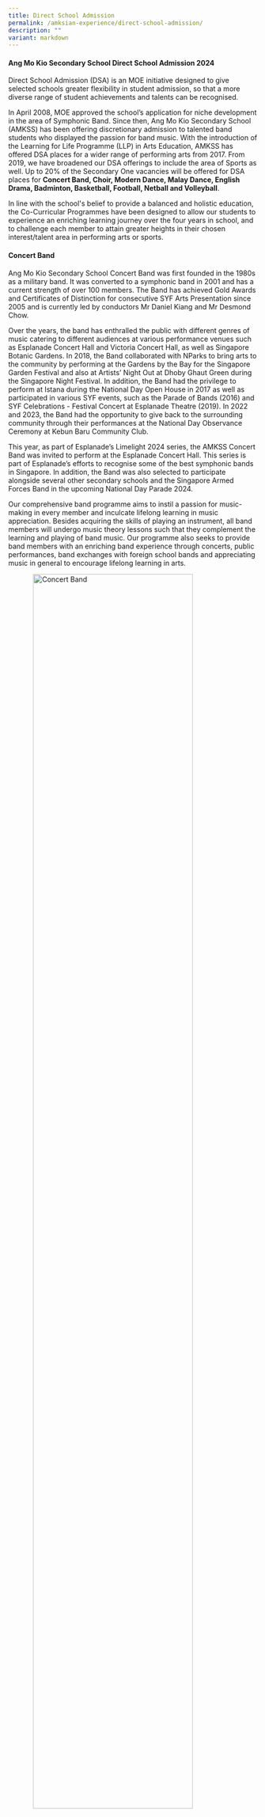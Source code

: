 ```yaml
---
title: Direct School Admission
permalink: /amksian-experience/direct-school-admission/
description: ""
variant: markdown
---
```

#### Ang Mo Kio Secondary School Direct School Admission 2024

Direct School Admission (DSA) is an MOE initiative designed to give selected schools greater flexibility in student admission, so that a more diverse range of student achievements and talents can be recognised.

  

In April 2008, MOE approved the school’s application for niche development in the area of Symphonic Band. Since then, Ang Mo Kio Secondary School (AMKSS) has been offering discretionary admission to talented band students who displayed the passion for band music. With the introduction of the Learning for Life Programme (LLP) in Arts Education, AMKSS has offered DSA places for a wider range of performing arts from 2017. From 2019, we have broadened our DSA offerings to include the area of Sports as well. Up to 20% of the Secondary One vacancies will be offered for DSA places for&nbsp;**Concert Band, Choir, Modern Dance, Malay Dance, English Drama, Badminton, Basketball, Football, Netball and Volleyball**.

  

In line with the school's belief to provide a balanced and holistic education, the Co-Curricular Programmes have been designed to allow our students to experience an enriching learning journey over the four years in school, and to challenge each member to attain greater heights in their chosen interest/talent area in performing arts or sports.

#### Concert Band

Ang Mo Kio Secondary School Concert Band was first founded in the 1980s as a military band. It was converted to a symphonic band in 2001 and has a current strength of over 100 members. The Band has achieved Gold Awards and Certificates of Distinction for consecutive SYF Arts Presentation since 2005 and is currently led by conductors Mr Daniel Kiang and Mr Desmond Chow.

  

Over the years, the band has enthralled the public with different genres of music catering to different audiences at various performance venues such as Esplanade Concert Hall and Victoria Concert Hall, as well as Singapore Botanic Gardens. In 2018, the Band collaborated with NParks to bring arts to the community by performing at the Gardens by the Bay for the Singapore Garden Festival and also at Artists’ Night Out at Dhoby Ghaut Green during the Singapore Night Festival.  In addition, the Band had the privilege to perform at Istana during the National Day Open House in 2017 as well as participated in various SYF events, such as the Parade of Bands (2016) and SYF Celebrations - Festival Concert at Esplanade Theatre (2019). In 2022 and 2023, the Band had the opportunity to give back to the surrounding community through their performances at the National Day Observance Ceremony at Kebun Baru Community Club.

This year, as part of Esplanade’s Limelight 2024 series, the AMKSS Concert Band was invited to perform at the Esplanade Concert Hall. This series is part of Esplanade’s efforts to recognise some of the best symphonic bands in Singapore. In addition, the Band was also selected to  participate alongside several other secondary schools and the Singapore Armed Forces Band in the upcoming National Day Parade 2024. 

  

Our comprehensive band programme aims to instil a passion for music-making in every member and inculcate lifelong learning in music appreciation. Besides acquiring the skills of playing an instrument, all band members will undergo music theory lessons such that they complement the learning and playing of band music. Our programme also seeks to provide band members with an enriching band experience through concerts, public performances, band exchanges with foreign school bands and appreciating music in general to encourage lifelong learning in arts.

<style>  
img {  
  display: block;  
  margin-left: auto;  
  margin-right: auto;  
}  
</style>  
<img src="/images/IMG-20190424-WA0000.jpg" alt="Concert Band" style="width:80%;">  
  

#### Choir

The 40-strong versatile Ang Mo Kio Secondary School Choir, comprising Soprano, Alto, and Baritone is helmed by talented chorister-conductor, Ms. Cherie Chai who is also a renown A Capella Trainer- Arranger-Producer, Music Director of professional choirs and 1st professional female vocal percussionist in Singapore. The choir achieved a Certificate of Distinction and Certificate of Accomplishment in SYF Arts Presentations in 2019 and 2023 respectively, and participated under Special Consideration in SYF 2021.

  

To hone our students’ vocal, personal and public presentation skills, the choir enthusiastically volunteers to perform on various public platforms; including choral exchanges with other schools, community and school events.  Opportunities to upskill are explored through vocal workshops, master classes and concerts every year. Theory sessions based on the ABRSM syllabus may also be carried out for the choir members to better equip them with useful music knowledge to appreciate the range and breadth of the world music that they are exposed to.

  

The Choir showcases its talents at various school events such as Awards Day, AMKsian Showcase and our school’s biennial event, the Night of Music, Arts and Dance (NOMAD). Prior to the COVID-19 years, the Choir held joint concert performances at public venues, such as “The Reason We Sing” and “The Reason We Sing II” with other school choirs as well as the Voices of Singapore Festival at CHIJmes in 2019.   

  

Besides singing, the Choir’s Executive Committee, under the guidance of the Choir Teachers and Mistress, organises activities to instill, develop and promote self-discipline, teamwork, confidence and commitment in our choristers.   Every chorister has a responsibility to serve both the Choir and the community; as led by the Choir's Executive Committee based on our philosophy that every AMKsian Chorister "Ever Strives Upwards - Semper Superne Nitens!"

<style>  
img {  
  display: block;  
  margin-left: auto;  
  margin-right: auto;  
}  
</style>  
<img src="/images/Choir.jpg" alt="Choir" style="width:80%;">  
  
#### Dance Club

The Dance Club specialises in 2 broad categories of dance, namely&nbsp;**Modern and Malay Dance**. Two external instructors, who are professionally-trained dancers, coach the two dance groups in the technical and artistic aspects of the dance. Through our yearly Dance auditions conducted at the start of the year, we hope to recruit members who are passionate about dance and are committed to undergo rigorous training to build on their flexibility, physical strength and stamina.

  

The&nbsp;**Modern Dance**&nbsp;group strives to nurture and develop versatile performers. Through dance, students are empowered to express their emotions and personal stories through movement and rhythm. The dance group achieved the Certificate of Distinction in 2015, 2019, 2021 and 2023 and the Certificate of Accomplishment in 2017 at the Singapore Youth Festival (SYF) Arts Presentation. The group also had the honour of performing for the SYF Opening Concert at Esplanade in 2016, the Istana Open House in 2022 and the Kebun Baru National Day Observance Ceremony in 2023. 

  

The&nbsp;**Malay Dance**&nbsp;consists of an exuberant group of students with passion in Malay Dance. We provide opportunities for students to learn and appreciate Malay Dance and culture. We aim to develop our students to be graceful dancers and disciplined students. The group achieved the Certificate of Distinction in 2015, 2017 and 2023 and the Certificate of Accomplishment in 2019 and 2021 at the SYF Arts Presentation.  

Through our dance programmes such as Schools Dance Exchange and Collaboration, we provide our students the opportunities to learn from other instructors as well as dancers from other schools. These programmes help build confidence in our students when performing on stage. Besides showcasing their skills to a variety of audiences, they will also be trained to think critically about artistic works, relate aesthetically, affectively and cognitively to the dance art form and the contexts of artistic works as well as explore and experiment with the art form.

<style>  
img {  
  display: block;  
  margin-left: auto;  
  margin-right: auto;  
}  
</style>  
<img src="/images/Modern%20Dance.jpg" alt="Modern Dance" style="width:80%;">  
  
<br>

<style>  
img {  
  display: block;  
  margin-left: auto;  
  margin-right: auto;  
}  
</style>  
<img src="/images/Malay%20Dance.jpg" alt="Malay Dance" style="width:80%;">  
  

#### English Drama 

The Drama Club aims to cultivate professionalism among its members through diverse theatrical performances, providing each member with opportunities to engage in various roles. Members acquire valuable acting skills, stage presence, improvisation abilities, and collaborative teamwork essential for staging short performances. Moreover, members rotate leadership roles for warm-up sessions and games, fostering confidence and leadership skills. Our Drama students also perform at school events like Awards Day and Nomad (Night of Music and Dance) which are valuable opportunities for them to showcase their talents, build confidence, improve their stage presence, and develop their skills further. 

Our track record includes achieving the Certificate of Distinction in the Singapore Youth Festival (SYF) Arts Presentation in 2017 and 2019, and a Certificate of Accomplishment in 2021 and 2023. Additionally, from 2016 we have participated in re:ACT, a Theatre for Social Advocacy initiative by inwardBOUND in collaboration with charitable organisations, where secondary schools represented different causes culminating in a collective performance.


<style>  
img {  
  display: block;  
  margin-left: auto;  
  margin-right: auto;  
}  
</style>  
<img src="/images/Dramaa.jpg" alt="English Drama" style="width:80%;">    

#### Badminton

Badminton – referred to by some as ‘The Fastest Racquet Sport in the World’ – requires agility, power, mental and physical prowess as well as endurance. Badminton places tremendous demands on those who practice the sport.
  

Ang Mo Kio Secondary School has made a name for herself in this tough but satisfying sport which hones delicate wrist-work skills, nimble footwork and perseverance. Team AMKSS trains thrice a week in order to help the students build badminton skills as well as their grit and persistence in getting things right.
  

Over the years, our team has consistently made our presence felt in the South Zone Inter School Badminton Tournament. In 2018, our B Division Boys and Girls fought hard to clinch third position.  The following year, our B Division Girls achieved fourth position. In 2021, our B Girls finished third and in 2022, emerged second in the South Zone Badminton Competition. This year, the B Division team fought hard and the boys made it into the quarter-finals of the National School Games (NSG) South Zone Championship. Against a group of strong opponents, the boys learnt perseverance and resilience as they stood their ground and gave their best. The experience was an enriching and meaningful one for them.
  

Team AMKSS seeks opportunities that enable our players and leaders to plan, organise and implement a variety of programmes to benefit both the school and community.  Annually, we organise a primary school badminton competition, the “AMKSS Invitational”, to promote the sport, encourage friendly sparring and help raise the standards of the sport amongst primary school students.  In addition, players assist in the coaching of students in Ang Mo Kio Primary School as part of our partnership and outreach efforts with our community. 

<style>  
img {  
  display: block;  
  margin-left: auto;  
  margin-right: auto;  
}  
</style>  
<img src="/images/Badmintonn.jpg" alt="Badminton" style="width:80%;">  
  


#### Volleyball

Ang Mo Kio’s Volleyball Team was established in 1999 and has grown from strength to strength over the 21 years.  The Team has consistently punched above its weight at the South Zone and National competitions, finishing among the top schools in both competitions.  In 2019, the B Girls and B Boys emerged 2nd and 4th respectively in the Zonal Championships.  Our B Girls finished third in 2021, and emerged runners-up in the 2022 South Zone Championship. In 2023, our C Boys came in 4th in the South Zone National School Games. Our Girls team is currently coached by Mr Teo Kee Theng and our Boys team is coached by Mr Leon Wong Fong Siang.  Over the years, the Team has produced talented individuals who went on to don National colours and represent the country.  In 2018, one of our girls, Seah Yun Zhen Desiree was selected to represent Singapore at the 2018 ASEAN Schools Games, while our alumni, Alicia Tan Kai Yun (graduate of 2017) represented Singapore at the 2018 Asian U19 Beach Volleyball Championships in Thailand. In 2023, Nadja Kim Schmidt (graduate of 2021) represented Singapore at the 32nd Southeast Asian Games.

Our Volleyball programme aims to develop and sustain our students’ skills, passion and interest in Volleyball. We also strive to achieve sustained excellence in zonal and national competitions.  And most importantly, we are driven to inculcate values such as teamwork, discipline and resilience in them. 

<style>  
img {  
  display: block;  
  margin-left: auto;  
  margin-right: auto;  
}  
</style>  
<img src="/images/Volleyball.jpg" alt="Volleyball" style="width:80%;">  

<br>
       
#### Football (Boys)

Football, “The Beautiful Game”, is watched and enjoyed by millions all over the world. It is no different in Ang Mo Kio Secondary School. AMKSS Football has come a long way and made a name for herself by nurturing several players who have gone on to play at the highest level in Singapore and overseas.  Singapore National Team Football players such as Shakir Hamzah and Zulfahmi Arifin are players who started their budding football journey in AMKSS. Both players were part of Young Lions squad in 2009 and 2010 respectively, progressing to the National Team which they are still a part of. Both have also gone on to play in foreign leagues in the region.

AMKSS Football team has always placed the importance of discipline, teamwork and sportsmanship in every training aspect; enabling the athletes to consistently perform at their maximum potential. Values are given utmost importance as we strongly feel that the right values should be the basic foundation in our students.

The AMKSS Football team emphasises on the sharpening of technical skills in the C Division Team. This is the period where athletes are given drills and practices to sharpen their technical skills which they have picked up in primary schools. The AMKSS Football team is currently coached by Coach Hairil Amin, an experienced coach who usually focuses on elite footballers at the youth level. Additionally, his experience in the local football scene is an added incentive for the team. The B Division Team, also coached by Coach Hairil Amin, a greater emphasis is based on tactical awareness coupled with continued development of their technical skills as well as building their strength and endurance to play at their level and match the opponents. Coach Hairil brings with him a vast amount of experience having worked with various age group teams, S-League teams and has a great ability to develop players and bring them to the next level.

Over the years, the B Division Football team has done well to get into the Top 4 placing for the South Zone Competitions as well as League 3 Championship, in 2016 and 2019 respectively. This year, the team got into the top 2 teams to qualify for the next round of League 3 Championship.

Additionally, the AMKSS Football works with primary schools such as Anderson Primary, where our students train together with the younger boys and guide them through the clinic session that is conducted by our school coaches. This promotes leadership and social skills in our students as well as building bonds with the primary school students who may look up to them as a source of positive influence. It is also one way for our boys to give back to society.

The team trains up to three times a week to help our athletes develop the necessary skill sets mentioned above and more importantly, mental resilience to face any possible challenges they face on and off the field.  Our Football training programme aims to develop and sustain our students’ skills and passion in the sport, hoping to instil pursuing their sports for life interest in the future. 
<style>  
img {  
  display: block;  
  margin-left: auto;  
  margin-right: auto;  
}  
</style>  
<img src="/images/dsa_football.jpg" alt="Football" style="width:80%;">

        
#### Basketball (Boys)

Basketball was reinstated as a full CCA in 2016. Having been a second CCA for many years, the school decided to start developing the boys from Secondary 1 due to the overwhelming interest shown by our students. The CCA stresses the importance of sportsmanship, fair play, respect, and excellence to enhance our athletes’ ability to perform at a higher level.  Our team trains up to three times a week to help students develop the necessary skill sets, physical fitness and more importantly, mental resilience to face all possible challenges they will face both on and off the court. 

The basketball team diligently orchestrated a series of basketball mini-competitions and friendly matches with schools across Singapore, aiming to cultivate camaraderie and enhance their competitive prowess. This strategic effort not only nurtured bonds of friendship within the basketball community but also served as a platform for honing our skills and refining our competitive edge. Additionally, the team is currently in the process of planning a mini-competition exclusively for selected primary schools, slated to occur towards the end of the year. This initiative is aimed at fostering the growth of basketball by promoting the sport among young boys and encouraging greater participation.

The team is currently coached by Mr. Nai Hai Kiat who has a wealth of experience in coaching schools as well as clubs in the local basketball league. Under his stewardship, we hope to take our boys to the next level in terms of their skills as well as game play. We also hope to develop our boys to challenge themselves with more established schools in the basketball arena. Our basketball programme aims to develop and sustain our students’ skills, passion, and interest in the sport. As we continue to strive for excellence in competitions, we are driven to develop leaders and inculcate values of discipline and resilience in all our students. 
<style>  
img {  
  display: block;  
  margin-left: auto;  
  margin-right: auto;  
}  
</style>  
<img src="/images/dsa_basketball.jpg" alt="Basketball" style="width:100%;">

#### Netball

At Ang Mo Kio Secondary School, netball is not just a sport but it strives to nurture students in personal growth in terms of character building and technical skills.

Our Netball CCA emphasises the values of sportsmanship, fair play, and respect above all else. We believe in nurturing not only talented athletes but also responsible and resilient individuals who embody these principles on and off the court.

In recent years, our netballers have clinched top positions in a very challenging South Zone Inter School Netball which boasts many of the netball powerhouses in the schools’ netball scesescene. In 2023, our C Division team emerged as second runner up and in 2024, the B Division team secured fourth position in the South Zone competition. Additionally,  our current Secondary 3 netballer, Stevlynn Carina Soh Xuan Yin represented the National Under-14 Team in the 12th International Youth Netball Challenge 2023 (IYNC) where she was exposed to a higher level of play with netball powerhouse countries such as Australia and South Africa.

Beyond competitive play, our netball programme is committed to giving back to the community. We expose our girls to planning and organising outreach initiatives such as school partnerships through netball carnivals and coaching of primary school students.

Our training programme goes beyond skills acquisition; it encourages players to think independently and creatively. By empowering them to express their opinions and explore alternative strategies, we foster a sense of confidence and adaptability that translates into effective decision-making on the court and in life. One can benefit from expert coaching, rigorous training sessions and competitive opportunities that elevate students’ potential on court. Our CCA hopes to develop fine young ladies who are ready to meet the challenges they will face in life long after they leave the courts.
<style>  
img {  
  display: block;  
  margin-left: auto;  
  margin-right: auto;  
}  
</style>  
<img src="/images/dsa_basketball.jpg" alt="Basketball" style="width:100%;">


“The selection criteria and process for the talent areas will be updated from early-May.
For more information on DSA-Sec, 
please refer to the MOE website at https://www.moe.gov.sg/dsa-sec”